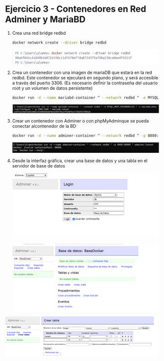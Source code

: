 # Ejercicio 3 - Contenedores en Red Adminer y MariaBD

1. Crea una red bridge redbd
    
    ```bash
    docker network create --driver bridge redbd
    ```
    
    ![image.png](image.png)
    
2. Crea un contenedor con una imagen de
mariaDB que estará en la red
redbd. Este contenedor se ejecutará en segundo plano, y será accesible a través del puerto 3306. (Es necesario definir la contraseña del usuario root y un volumen de datos persistente)
    
    
    ```bash
    docker run -d --name mariabd-container ^ --network redbd ^ -e MYSQL_ROOT_PASSWORD=123 ^ -v mariabd_data: /var/lib/mysql ^ -p 3306:3306 ^ mariadb:latest
    ```
    
    ![image.png](image%201.png)
    
3. Crear un contenedor con Adminer o con phpMyAdminque se pueda conectar alcontenedor de la BD
    
    
    ```bash
    docker run -d --name adminer-container ^ --network redbd ^ -p 8080:80808 ^ adminer:latest
    ```
    
    ![image.png](image%202.png)
    
4. Desde la interfaz gráfica, crear una base de datos y una tabla en el servidor de base de
datos
    
    ![image.png](image%203.png)
    
    ![image.png](image%204.png)
    

![image.png](image%205.png)